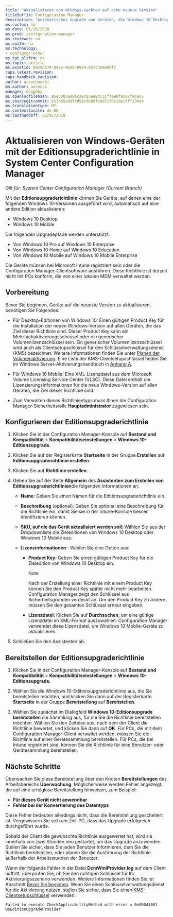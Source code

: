 ```yaml
---
title: "Aktualisieren von Windows-Geräten auf eine neuere Version"
titleSuffix: Configuration Manager
description: "Automatisches Upgrade von Geräten, die Windows 10 Desktop oder Windows 10 Mobile ausführen, auf eine andere Edition mit Configuration Manager."
ms.custom: na
ms.date: 01/26/2018
ms.prod: configuration-manager
ms.reviewer: na
ms.suite: na
ms.technology:
- configmgr-other
ms.tgt_pltfrm: na
ms.topic: article
ms.assetid: b0c9db74-841e-46eb-8924-957cde968bf7
caps.latest.revision: 
caps.handback.revision: 
author: aczechowski
ms.author: aaroncz
manager: dougeby
ms.openlocfilehash: 95e3385ad9bca9c87e48d731ffeebfa387fece65
ms.sourcegitcommit: b13da5ad8ffd58e3b89fa6d7170e1dec3ff130a4
ms.translationtype: HT
ms.contentlocale: de-DE
ms.lasthandoff: 02/01/2018
---
```

# <a name="upgrade-windows-devices-with-the-edition-upgrade-policy-in-system-center-configuration-manager"></a>Aktualisieren von Windows-Geräten mit der Editionsupgraderichtlinie in System Center Configuration Manager

*Gilt für: System Center Configuration Manager (Current Branch)*


Mit der **Editionsupgraderichtlinie** können Sie Geräte, auf denen eine der folgenden Windows 10-Versionen ausgeführt wird, automatisch auf eine andere Edition aktualisieren:

- Windows 10 Desktop
- Windows 10 Mobile

Die folgenden Upgradepfade werden unterstützt:

- Von Windows 10 Pro auf Windows 10 Enterprise
- Von Windows 10 Home auf Windows 10 Education
- Von Windows 10 Mobile auf Windows 10 Mobile Enterprise

Die Geräte müssen bei Microsoft Intune registriert sein oder die Configuration Manager-Clientsoftware ausführen. Diese Richtlinie ist derzeit nicht mit PCs konform, die von einer lokalen MDM verwaltet werden.

## <a name="before-you-start"></a>Vorbereitung  
 Bevor Sie beginnen, Geräte auf die neueste Version zu aktualisieren, benötigen Sie Folgendes:  

-   Für Desktop-Editionen von Windows 10: Einen gültigen Product Key für die Installation der neuen Windows-Version auf allen Geräten, die das Ziel dieser Richtlinie sind. Dieser Product Key kann ein Mehrfachaktivierungsschüssel oder ein generischer Volumenlizenzschlüssel sein. Ein generischer Volumenlizenzschlüssel wird auch als Clientsetupschlüssel für den Schlüsselverwaltungsdienst (KMS) bezeichnet. Weitere Informationen finden Sie unter [Planen der Volumenaktivierung](https://docs.microsoft.com/windows/deployment/volume-activation/plan-for-volume-activation-client). Eine Liste der KMS-Clientsetupschlüssel finden Sie im Windows Server-Aktivierungshandbuch in [Anhang A](https://docs.microsoft.com/windows-server/get-started/kmsclientkeys). <!--496871-->  

-   Für Windows 10 Mobile: Eine XML-Lizenzdatei aus dem Microsoft Volume Licensing Service Center (VLSC). Diese Datei enthält die Lizenzierungsinformationen für die neue Windows-Version auf allen Geräten, die Ziel dieser Richtlinie sind.

- Zum Verwalten dieses Richtlinientyps muss Ihnen die Configuration Manager-Sicherheitsrolle **Hauptadministrator** zugewiesen sein.

## <a name="configure-the-edition-upgrade-policy"></a>Konfigurieren der Editionsupgraderichtlinie  

1.  Klicken Sie in der Configuration Manager-Konsole auf **Bestand und Kompatibilität** > **Kompatibilitätseinstellungen** > **Windows 10-Editionsupgrade**.  

3.  Klicken Sie auf der Registerkarte **Startseite** in der Gruppe **Erstellen** auf **Editionsupgraderichtlinie erstellen**.  

4.  Klicken Sie auf **Richtlinie erstellen**.  

5.  Geben Sie auf der Seite **Allgemein** des **Assistenten zum Erstellen von Editionsupgraderichtlinien**die folgenden Informationen an:  

    -   **Name**: Geben Sie einen Namen für die Editionsupgraderichtlinie ein.  

    -   **Beschreibung** (optional): Geben Sie optional eine Beschreibung für die Richtlinie ein, damit Sie sie in der Intune-Konsole besser identifizieren können.  

    -   **SKU, auf die das Gerät aktualisiert werden soll**: Wählen Sie aus der Dropdownliste die Zieleditionen von Windows 10 Desktop oder Windows 10 Mobile aus.  

    -   **Lizenzinformationen** : Wählen Sie eine Option aus:  

        -   **Product Key**: Geben Sie einen gültigen Product Key für die Zieledition von Windows 10 Desktop ein.  

            > [!NOTE]  
            >  Nach der Erstellung einer Richtlinie mit einem Product Key können Sie den Product Key später nicht mehr bearbeiten. Configuration Manager zeigt den Schlüssel aus Sicherheitsgründen verdeckt an. Um den Product Key zu ändern, müssen Sie den gesamten Schlüssel erneut eingeben.  

        -   **Lizenzdatei**: Klicken Sie auf **Durchsuchen**, um eine gültige Lizenzdatei im XML-Format auszuwählen. Configuration Manager verwendet diese Lizenzdatei, um Windows 10 Mobile-Geräte zu aktualisieren.  

6.  Schließen Sie den Assistenten ab.  


## <a name="deploy-the-edition-upgrade-policy"></a>Bereitstellen der Editionsupgraderichtlinie  

1.  Klicken Sie in der Configuration Manager-Konsole auf **Bestand und Kompatibilität** > **Kompatibilitätseinstellungen** > **Windows 10-Editionsupgrade**.  

3.  Wählen Sie die Windows 10-Editionsupgraderichtlinie aus, die Sie bereitstellen möchten, und klicken Sie dann auf der Registerkarte **Startseite** in der Gruppe **Bereitstellung** auf **Bereitstellen**.  

4.  Wählen Sie zunächst im Dialogfeld **Windows 10-Editionsupgrade bereitstellen** die Sammlung aus, für die Sie die Richtlinie bereitstellen möchten. Wählen Sie den Zeitplan aus, nach dem der Client die Richtlinie bewertet, und klicken Sie dann auf **OK**. Für PCs, die mit dem Configuration Manager-Client verwaltet werden, müssen Sie die Richtlinie auf einer Gerätesammlung bereitstellen. Für PCs, die bei Intune registriert sind, können Sie die Richtlinie für eine Benutzer- oder Gerätesammlung bereitstellen. 



## <a name="next-steps"></a>Nächste Schritte

Überwachen Sie diese Bereitstellung über den Knoten **Bereitstellungen** des Arbeitsbereichs **Überwachung**. Möglicherweise werden Fehler angezeigt, die auf eine erfolglose Bereitstellung hinweisen, zum Beispiel:
- **Für dieses Gerät nicht anwendbar**
- **Fehler bei der Konvertierung des Datentyps**

Diese Fehler bedeuten allerdings nicht, dass die Bereitstellung gescheitert ist. Vergewissern Sie sich am Ziel-PC, dass das Upgrade erfolgreich durchgeführt wurde.

Sobald der Client die gewünschte Richtlinie ausgewertet hat, wird sie innerhalb von zwei Stunden neu gestartet, um das Upgrade anzuwenden. Stellen Sie sicher, dass Sie jeden Benutzer informieren, dem Sie die Richtlinie bereitstellen, oder planen Sie die Ausführung der Richtlinie außerhalb der Arbeitsstunden der Benutzer.

Wenn der folgende Fehler in der Datei **DcmWmiProvider.log** auf dem Client auftritt, überprüfen Sie, ob Sie den richtigen Schlüssel für Ihr Aktivierungsszenario verwenden. Weitere Informationen finden Sie im Abschnitt [Bevor Sie beginnen](#before-you-start). Wenn Sie einen Schlüsselverwaltungsdienst für die Aktivierung nutzen, stellen Sie sicher, dass Sie einen [KMS-Clientsetupschlüssel](https://docs.microsoft.com/windows-server/get-started/kmsclientkeys) verwenden.  <!-- 496871 -->   

`Failed to execute CheckApplicabilityMethod with error = 0x80041001 OsEditionUpgradeProvider`
